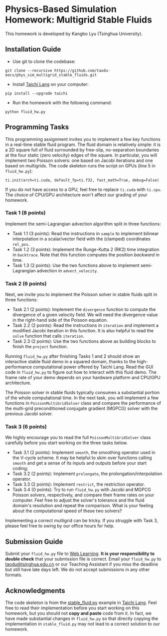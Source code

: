 # Physics-Based Simulation Homework: Multigrid Stable Fluids

This homework is developed by Kangbo Lyu (Tsinghua University).

## Installation Guide
- Use git to clone the codebase:
```
git clone --recursive https://github.com/taodu-eecs/phys_sim_multigrid_stable_fluids.git
```
- Install [Taichi Lang](https://github.com/taichi-dev/taichi) on your computer:
```
pip install --upgrade taichi
```
- Run the homework with the following command:
```
python fluid_hw.py
```

## Programming Tasks
This programming assignment invites you to implement a few key functions in a real-time stable fluid program. The fluid domain is relatively simple: it is a 2D square full of fluid surrounded by free-slip, no-separation boundaries at the four static (zero velocity) edges of the square. In particular, you will implement two Poisson solvers: one based on Jacobi iterations and one based on multigrids. The code skeleton runs the script on GPUs (line 5 in `fluid_hw.py`):
```
ti.init(arch=ti.cuda, default_fp=ti.f32, fast_math=True, debug=False)
```
If you do not have access to a GPU, feel free to replace `ti.cuda` with `ti.cpu`. The choice of CPU/GPU architecture won't affect our grading of your homework.

### Task 1 (8 points)
Implement the semi-Lagrangian advection algorithm split in three functions:
- Task 1.1 (3 points): Read the instructions in `sample` to implement bilinear interpolation in a scalar/vector field with the (clamped) coordinates `rel_pos`.
- Task 1.2 (3 points): Implement the Runge-Kutta 2 (RK2) time integration in `backtrace`. Note that this function computes the position *backward* in time.
- Task 1.3 (2 points): Use the two functions above to implement semi-Lagrangian advection in `advect_velocity`.

### Task 2 (6 points)
Next, we invite you to implement the Poisson solver in stable fluids split in three functions:
- Task 2.1 (2 points): Implement the `divergence` function to compute the divergence of a given velocity field. We will need the divergence value in the right-hand side of the Poisson equation.
- Task 2.2 (2 points): Read the instructions in `iteration` and implement a modified Jacobi iteration in this function. It is also helpful to read the `solve` function that calls `iteration`.
- Task 2.3 (2 points): Use the two functions above as building blocks to finish the `project` function.

Running `fluid_hw.py` after finishing Tasks 1 and 2 should show an interactive stable fluid demo in a squared domain, thanks to the high-performance computational power offered by Taichi Lang. Read the GUI code in `fluid_hw.py` to figure out how to interact with this fluid demo. The frame rate of your demo depends on your hardware platform and CPU/GPU architecture.

The Poisson solver in stable fluids typically consumes a substantial portion of the whole computational time. In the next task, you will implement a few functions in `PoissonMultiGridSolver` class and compare the performance of the multi-grid preconditioned conjugate gradient (MGPCG) solver with the previous Jacobi solver.

### Task 3 (6 points)
We highly encourage you to read the full `PoissonMultiGridSolver` class carefully before you start working on the three tasks below.
- Task 3.1 (2 points): Implement `smooth`, the smoothing operator used in the V-cycle scheme. It may be helpful to skim over functions calling `smooth` and get a sense of its inputs and outputs before your start coding;
- Task 3.2 (2 points): Implement `prolongate`, the prolongation/interpolation operator.
- Task 3.3 (2 points): Implement `restrict`, the restriction operator.
- Task 3.4 (0 points): Try to run `fluid_hw.py` with Jacobi and MGPCG Poisson solvers, respectively, and compare their frame rates on your computer. Feel free to adjust the solver's tolerance and the fluid domain's resolution and repeat the comparison. What is your feeling about the computational speed of these two solvers?

Implementing a correct multigrid can be tricky. If you struggle with Task 3, please feel free to swing by our office hours for help.

## Submission Guide
Submit your `fluid_hw.py` file to [Web Learning](https://learn.tsinghua.edu.cn/). **It is your responsibility to double check** that your submission file is correct. Email your `fluid_hw.py` to taodu@tsinghua.edu.cn or our Teaching Assistant if you miss the deadline but still have late days left. We do not accept submissions in any other formats.

## Acknowledgments
The code skeleton is from the [stable_fluid.py](https://github.com/taichi-dev/taichi/blob/master/python/taichi/examples/simulation/stable_fluid.py) example in [Taichi Lang](https://github.com/taichi-dev/taichi/tree/master). Feel free to read their implementation before you start working on this homework, but you should not **copy and paste** code from it. In fact, we have made substantial changes in `fluid_hw.py` so that directly copying the implementation in `stable_fluid.py` may not lead to a correct solution to our homework.
